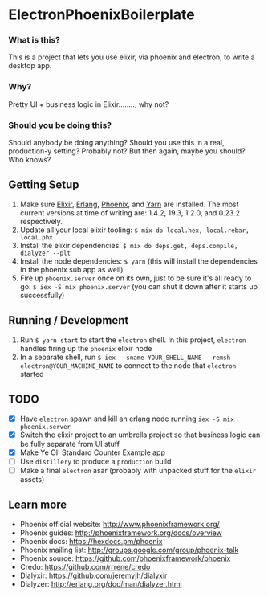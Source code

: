 # ElectronPhoenixBoilerplate

### What is this?
This is a project that lets you use elixir, via phoenix and electron, to write a desktop app.

### Why?
Pretty UI + business logic in Elixir........, why not?

### Should you be doing this?
Should anybody be doing anything? Should you use this in a real, production-y setting? Probably not? But then again, maybe you should? Who knows?

## Getting Setup
  1. Make sure [Elixir](http://elixir-lang.org/install.html), [Erlang](http://www.erlang.org/downloads), [Phoenix](http://www.phoenixframework.org/docs/installation), and [Yarn](https://yarnpkg.com/en/docs/install) are installed. The most current versions at time of writing are: 1.4.2, 19.3, 1.2.0, and 0.23.2 respectively.
  2. Update all your local elixir tooling: `$ mix do local.hex, local.rebar, local.phx`
  3. Install the elixir dependencies: `$ mix do deps.get, deps.compile, dialyzer --plt`
  4. Install the node dependencies: `$ yarn` (this will install the dependencies in the phoenix sub app as well)
  5. Fire up `phoenix.server` once on its own, just to be sure it's all ready to go: `$ iex -S mix phoenix.server` (you can shut it down after it starts up successfully)

## Running / Development
  1. Run `$ yarn start` to start the `electron` shell. In this project, `electron` handles firing up the `phoenix` elixir node
  2. In a separate shell, run `$ iex --sname YOUR_SHELL_NAME --remsh electron@YOUR_MACHINE_NAME` to connect to the node that `electron` started

## TODO
  - [x] Have `electron` spawn and kill an erlang node running `iex -S mix phoenix.server`
  - [x] Switch the elixir project to an umbrella project so that business logic can be fully separate from UI stuff
  - [x] Make Ye Ol' Standard Counter Example app
  - [ ] Use `distillery` to produce a `production` build
  - [ ] Make a final `electron` asar (probably with unpacked stuff for the `elixir` assets)

## Learn more
  * Phoenix official website: http://www.phoenixframework.org/
  * Phoenix guides: http://phoenixframework.org/docs/overview
  * Phoenix docs: https://hexdocs.pm/phoenix
  * Phoenix mailing list: http://groups.google.com/group/phoenix-talk
  * Phoenix source: https://github.com/phoenixframework/phoenix
  * Credo: https://github.com/rrrene/credo
  * Dialyxir: https://github.com/jeremyjh/dialyxir
  * Dialyzer: http://erlang.org/doc/man/dialyzer.html
